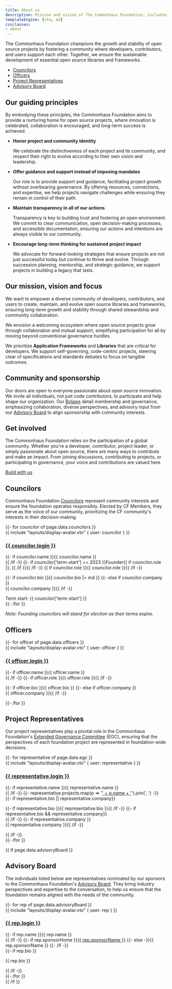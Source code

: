 ```yaml
---
title: About us
description: Mission and vision of The Commonhaus Foundation, including a list of current board members and project leaders.
templateEngine: [vto, md]
cssclasses:
- about
---
```


The Commonhaus Foundation champions the growth and stability of open source projects by fostering a community where developers, contributors, and users support each other.
Together, we ensure the sustainable development of essential open source libraries and frameworks.

- [Councilors](#councilors)
- [Officers](#officers)
- [Project Representatives](#project-representatives)
- [Advisory Board](#advisory-board)

## Our guiding principles

By embodying these principles, the Commonhaus Foundation aims to provide a nurturing home for open source projects, where innovation is celebrated, collaboration is encouraged, and long-term success is achieved.

- **Honor project and community identity**

    We celebrate the distinctiveness of each project and its community, and respect their right to evolve according to their own vision and leadership.

- **Offer guidance and support instead of imposing mandates**

    Our role is to provide support and guidance, facilitating project growth without overbearing governance. By offering resources, connections, and expertise, we help projects navigate challenges while ensuring they remain in control of their path.

- **Maintain transparency in all of our actions**

    Transparency is key to building trust and fostering an open environment. We commit to clear communication, open decision-making processes, and accessible documentation, ensuring our actions and intentions are always visible to our community.

- **Encourage long-term thinking for sustained project impact**

    We advocate for forward-looking strategies that ensure projects are not just successful today but continue to thrive and evolve. Through succession planning, mentorship, and strategic guidance, we support projects in building a legacy that lasts.

## Our mission, vision and focus

We want to empower a diverse community of developers, contributors, and users to create, maintain, and evolve open source libraries and frameworks, ensuring long-term growth and stability through shared stewardship and community collaboration.

We envision a welcoming ecosystem where open source projects grow through collaboration and mutual support, simplifying participation for all by moving beyond conventional governance hurdles.

We prioritize **Application Frameworks** and **Libraries** that are critical for developers. We support self-governing, code-centric projects, steering clear of specifications and standards debates to focus on tangible outcomes.

## Community and sponsorship

Our doors are open to everyone passionate about open source innovation. We invite all individuals, not just code contributors, to participate and help shape our organization.
Our [Bylaws][] detail membership and governance, emphasizing collaboration, diverse perspectives, and advisory input from our [Advisory Board][cfab] to align sponsorship with community interests.

## Get involved

The Commonhaus Foundation relies on the participation of a global community.
Whether you're a developer, contributor, project leader, or simply passionate about open source, there are many ways to contribute and make an impact.
From joining discussions, contributing to projects, or participating in governance, your voice and contributions are valued here.

<a href="https://github.com/sponsors/commonhaus" class="text button">Build with us</a>

## Councilors

Commonhaus Foundation [Councilors][cfc] represent community interests and ensure the foundation operates responsibly. Elected by CF Members, they serve as the voice of our community, prioritizing the CF community's interests in their decision-making.

<section class="cards wrapped">
{{- for councilor of page.data.councilors }}
  <div class="card profile">
    {{ include "layouts/display-avatar.vto" { user: councilor } }}
    <div class="text-content">
      <h3><a href="{{ councilor.url }}">{{ councilor.login }}</a></h3>
      <div class="subhead">
        {{- if councilor.name }}{{ councilor.name }}<br />{{ /if -}}
        {{- if councilor['term-start'] == 2023 }}Founder{{ if councilor.role }}, {{ /if }}{{ /if -}}
        {{ if councilor.role }}{{ councilor.role }}{{ /if -}}
      </div>
      <p>
        {{- if councilor.bio }}{{ councilor.bio |> md }}
        {{- else if councilor.company }}<br />{{ councilor.company }}{{ /if -}}
      </p>
      <footer>Term start: {{ councilor['term-start'] }}</footer>
    </div>
  </div>
{{- /for }}
</section>

_Note: Founding councilors will stand for election as their terms expire._

## Officers

<section class="cards wrapped">
{{- for officer of page.data.officers }}
  <div class="card profile">
    {{ include "layouts/display-avatar.vto" { user: officer } }}
    <div class="text-content">
      <h3><a href="{{ officer.url }}">{{ officer.login }}</a></h3>
      <div class="subhead">
        {{- if officer.name }}{{ officer.name }}<br />{{ /if -}}
        {{- if officer.role }}{{ officer.role }}{{ /if -}}
      </div>
      <p>
        {{- if officer.bio }}{{ officer.bio }}
        {{- else if officer.company }}<br />{{ officer.company }}{{ /if -}}
      </p>
    </div>
  </div>
{{- /for }}
</section>

## Project Representatives

Our project representatives play a pivotal role in the Commonhaus Foundation's [Extended Governance Committee][egc] (EGC), ensuring that the perspectives of each foundation project are represented in foundation-wide decisions.

<section class="cards wrapped">
{{- for representative of page.data.egc }}
  <div class="card profile">
    {{ include "layouts/display-avatar.vto" { user: representative } }}
    <div class="text-content">
      <h3><a href="{{ representative.url }}">{{ representative.login }}</a></h3>
      <div class="subhead">
          {{- if representative.name }}{{ representative.name }}<br />{{ /if -}}
          {{- representative.projects.map(p => '<a href="' + p.home + '">' + p.name + '</a>').join(', ') -}}
      </div>
      {{- if representative.bio || representative.company}}
      <p>
        {{- if representative.bio }}{{ representative.bio }}{{ /if -}}
        {{- if representative.bio && representative.company}}<br />{{ /if -}}
        {{- if representative.company }}<br />{{ representative.company }}{{ /if -}}
      </p>
      {{ /if -}}
    </div>
  </div>
{{- /for }}
</section>

{{ if page.data.advisoryBoard }}
## Advisory Board

The individuals listed below are representatives nominated by our sponsors to the Commonhaus Foundation's [Advisory Board][ab].
They bring industry perspectives and expertise to the conversation, to help us ensure that the foundation remains aligned with the needs of the community.

<section class="cards wrapped">
{{- for rep of page.data.advisoryBoard }}
    <div class="card profile">
        {{ include "layouts/display-avatar.vto" { user: rep } }}
        <div class="text-content">
            <h3><a href="{{ rep.url }}">{{ rep.login }}</a></h3>
            <div class="subhead">
                {{- if rep.name }}{{ rep.name }}<br />{{ /if -}}
                {{- if rep.sponsorHome }}<a href="{{ sponsorHome }}">{{ rep.sponsorName }}</a>
                {{- else -}}{{ rep.sponsorName }}
                {{- /if -}}
            </div>
            {{- if rep.bio }}<p>{{ rep.bio }}</p>{{ /if -}}
        </div>
    </div>
{{- /for }}
</section>
{{ /if }}

[Bylaws]: ../foundation/bylaws/1-preface.md
[cfab]: ../foundation/bylaws/5-cf-advisory-board.md
[cfc]: ../foundation/bylaws/4-cf-council.md
[egc]: ../foundation/bylaws/4-cf-council.md#extended-governance-committee-egc
[ab]: ../foundation/bylaws/5-cf-advisory-board.md
